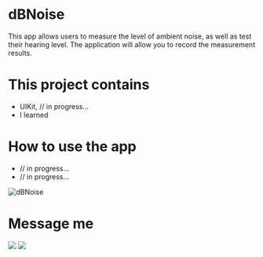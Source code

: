 # dBNoise
This app allows users to measure the level of ambient noise, as well as test their hearing level. The application will allow you to record the measurement results.

# This project contains

* UIKit, // in progress...
* I learned

# How to use the app

* // in progress...
* // in progress...

![dBNoise]()

# Message me
[![](https://upload.wikimedia.org/wikipedia/commons/thumb/8/82/Telegram_logo.svg/64px-Telegram_logo.svg.png)](https://t.me/NickSagan)
[![](https://upload.wikimedia.org/wikipedia/commons/thumb/c/ca/LinkedIn_logo_initials.png/64px-LinkedIn_logo_initials.png)](https://www.linkedin.com/in/nicksagan/)
